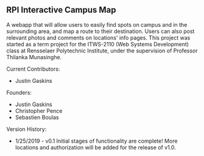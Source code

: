 ## RPI Interactive Campus Map ## 

A webapp that will allow users to easily find spots on campus and in the surrounding area, and map a route to their destination. Users can also post relevant photos and comments on locations' info pages.
This project was started as a term project for the ITWS-2110 (Web Systems Development) class at Rensselaer Polytechnic Institute, under the supervision of Professor Thilanka Munasinghe.

Current Contributors:
* Justin Gaskins

Founders:
* Justin Gaskins
* Christopher Pence
* Sebastien Boulas

Version History:
* 1/25/2019 - v0.1 Initial stages of functionality are complete! More locations and authorization will be added for the release of v1.0.
